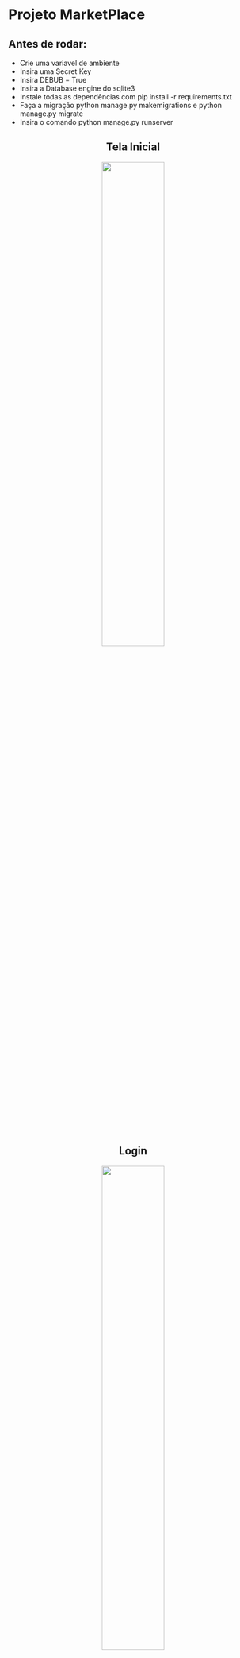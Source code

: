 # Projeto MarketPlace

## Antes de rodar:
- Crie uma variavel de ambiente
- Insira uma Secret Key
- Insira DEBUB = True
- Insira a Database engine do sqlite3
- Instale todas as dependências com pip install -r requirements.txt
- Faça a migração python manage.py makemigrations e python manage.py migrate
- Insira o comando python manage.py runserver


<div align="center">
<h2>Tela Inicial</h3>
<img src="https://github.com/Maike2961/django_marketplace/assets/101808661/c6dd3622-6b1f-496e-bf6e-3de5da149b0b" width="50%">
<h2>Login</h2>
<img src="https://github.com/Maike2961/django_marketplace/assets/101808661/621625e3-4a00-438a-890d-aaa4b5750e47" width="50%">
<h2>Cadastro</h2>
<img src="https://github.com/Maike2961/django_marketplace/assets/101808661/dd7e549f-1b6c-4f4d-82cb-ab450bf0dbab" width="50%">
<h2>Busca</h2>
<img src="https://github.com/Maike2961/django_marketplace/assets/101808661/971b30ef-5dc8-47d7-bd1e-9ea1ea343431" width="50%">
</div>


